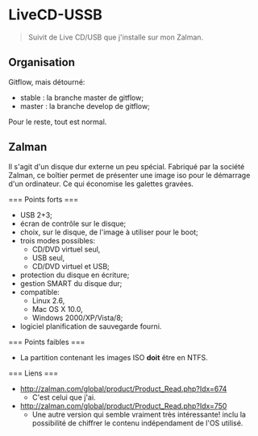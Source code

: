 LiveCD-USSB
===========

> Suivit de Live CD/USB que j'installe sur mon Zalman.


Organisation
------------

Gitflow, mais détourné:

- stable : la branche master de gitflow;
- master : la branche develop de gitflow;


Pour le reste, tout est normal.


Zalman
------

Il s'agit d'un disque dur externe un peu spécial.
Fabriqué par la société Zalman, ce boîtier permet de présenter une image iso
pour le démarrage d'un ordinateur. Ce qui économise les galettes gravées.

=== Points forts ===

- USB 2+3;
- écran de contrôle sur le disque;
- choix, sur le disque, de l'image à utiliser pour le boot;
- trois modes possibles:
	- CD/DVD virtuel seul,
	- USB seul,
	- CD/DVD virtuel et USB;
- protection du disque en écriture;
- gestion SMART du disque dur;
- compatible:
	- Linux 2.6,
	- Mac OS X 10.0,
	- Windows 2000/XP/Vista/8;
- logiciel planification de sauvegarde fourni.

=== Points faibles ===

- La partition contenant les images ISO **doit** être en NTFS.


=== Liens ===

- http://zalman.com/global/product/Product_Read.php?Idx=674
	- C'est celui que j'ai.
- http://zalman.com/global/product/Product_Read.php?Idx=750
	- Une autre version qui semble vraiment très intéressante! inclu la
		possibilité de chiffrer le contenu indépendament de l'OS utilisé.


